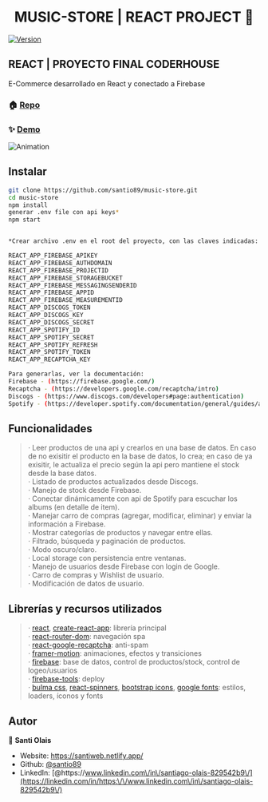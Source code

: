 <h1 align="center">MUSIC-STORE | REACT PROJECT 👋</h1>
<p>
  <a href="https://www.npmjs.com/package/music-store" target="_blank">
    <img alt="Version" src="https://img.shields.io/npm/v/music-store.svg">
  </a>
</p>

<h2>REACT | PROYECTO FINAL CODERHOUSE</h2>
<p>E-Commerce desarrollado en React y conectado a Firebase</p>

### 🏠 [Repo](https://github.com/santio89/music-store)
### ✨ [Demo](https://music-store-firebase.web.app/)


![Animation](https://user-images.githubusercontent.com/93352214/169144293-baf1bea6-0d43-4acb-b8a6-05d405492f02.gif)


## Instalar

```sh
git clone https://github.com/santio89/music-store.git
cd music-store
npm install
generar .env file con api keys*
npm start


*Crear archivo .env en el root del proyecto, con las claves indicadas:

REACT_APP_FIREBASE_APIKEY
REACT_APP_FIREBASE_AUTHDOMAIN
REACT_APP_FIREBASE_PROJECTID
REACT_APP_FIREBASE_STORAGEBUCKET 
REACT_APP_FIREBASE_MESSAGINGSENDERID
REACT_APP_FIREBASE_APPID 
REACT_APP_FIREBASE_MEASUREMENTID
REACT_APP_DISCOGS_TOKEN
REACT_APP_DISCOGS_KEY
REACT_APP_DISCOGS_SECRET 
REACT_APP_SPOTIFY_ID
REACT_APP_SPOTIFY_SECRET
REACT_APP_SPOTIFY_REFRESH
REACT_APP_SPOTIFY_TOKEN
REACT_APP_RECAPTCHA_KEY

Para generarlas, ver la documentación: 
Firebase - (https://firebase.google.com/)
Recaptcha - (https://developers.google.com/recaptcha/intro)
Discogs - (https://www.discogs.com/developers#page:authentication)
Spotify - (https://developer.spotify.com/documentation/general/guides/authorization/app-settings/)
```

## Funcionalidades

>· Leer productos de una api y crearlos en una base de datos. En caso de no exisitir el producto en la base de datos, lo crea; en caso de ya exisitir, le actualiza el precio según la api pero mantiene el stock desde la base datos.
><br/>· Listado de productos actualizados desde Discogs.
><br/>· Manejo de stock desde Firebase.
><br/>· Conectar dinámicamente con api de Spotify para escuchar los albums (en detalle de item).
><br/>· Manejar carro de compras (agregar, modificar, eliminar) y enviar la información a Firebase.
><br/>· Mostrar categorías de productos y navegar entre ellas.
><br/>· Filtrado, búsqueda y paginación de productos.
><br/>· Modo oscuro/claro.
><br/>· Local storage con persistencia entre ventanas.
><br/>· Manejo de usuarios desde Firebase con login de Google.
><br/>· Carro de compras y Wishlist de usuario.
><br/>· Modificación de datos de usuario.


## Librerías y recursos utilizados

>· [react](https://www.npmjs.com/package/react), [create-react-app](https://www.npmjs.com/package/create-react-app): librería principal
><br/>· [react-router-dom](https://www.npmjs.com/package/react-router-dom): navegación spa
><br/>· [react-google-recaptcha](https://www.npmjs.com/package/react-google-recaptcha): anti-spam
><br/>· [framer-motion](https://www.npmjs.com/package/framer-motion): animaciones, efectos y transiciones
><br/>· [firebase](https://www.npmjs.com/package/firebase): base de datos, control de productos/stock, control de logeo/usuarios
><br/>· [firebase-tools](https://www.npmjs.com/package/firebase-tools): deploy
><br/>· [bulma css](https://www.npmjs.com/package/bulma), [react-spinners](https://www.npmjs.com/package/react-spinners), [bootstrap icons](https://icons.getbootstrap.com/), [google fonts](https://fonts.google.com/): estilos, loaders, íconos y fonts


## Autor

👤 **Santi Olais**

* Website: https://santiweb.netlify.app/
* Github: [@santio89](https://github.com/santio89)
* LinkedIn: [@https:\/\/www.linkedin.com\/in\/santiago-olais-829542b9\/](https://linkedin.com/in/https:\/\/www.linkedin.com\/in\/santiago-olais-829542b9\/)

